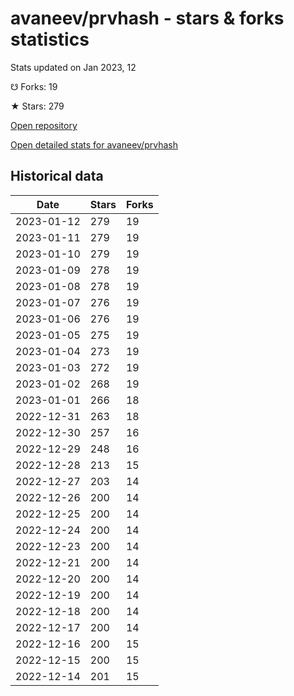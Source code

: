 # avaneev/prvhash - stars & forks statistics

Stats updated on Jan 2023, 12

☋ Forks: 19

★ Stars: 279

[Open repository](https://github.com/avaneev/prvhash)

[Open detailed stats for avaneev/prvhash](https://reviewgithub.com/rep/avaneev/prvhash)

## Historical data
| Date | Stars | Forks |
|------|-------|-------|
| 2023-01-12 | 279 | 19 | 
| 2023-01-11 | 279 | 19 | 
| 2023-01-10 | 279 | 19 | 
| 2023-01-09 | 278 | 19 | 
| 2023-01-08 | 278 | 19 | 
| 2023-01-07 | 276 | 19 | 
| 2023-01-06 | 276 | 19 | 
| 2023-01-05 | 275 | 19 | 
| 2023-01-04 | 273 | 19 | 
| 2023-01-03 | 272 | 19 | 
| 2023-01-02 | 268 | 19 | 
| 2023-01-01 | 266 | 18 | 
| 2022-12-31 | 263 | 18 | 
| 2022-12-30 | 257 | 16 | 
| 2022-12-29 | 248 | 16 | 
| 2022-12-28 | 213 | 15 | 
| 2022-12-27 | 203 | 14 | 
| 2022-12-26 | 200 | 14 | 
| 2022-12-25 | 200 | 14 | 
| 2022-12-24 | 200 | 14 | 
| 2022-12-23 | 200 | 14 | 
| 2022-12-21 | 200 | 14 | 
| 2022-12-20 | 200 | 14 | 
| 2022-12-19 | 200 | 14 | 
| 2022-12-18 | 200 | 14 | 
| 2022-12-17 | 200 | 14 | 
| 2022-12-16 | 200 | 15 | 
| 2022-12-15 | 200 | 15 | 
| 2022-12-14 | 201 | 15 | 

